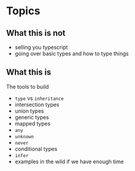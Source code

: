# Topics

## What this is not

- selling you typescript
- going over basic types and how to type things

## What this is

The tools to build

- `type` vs `inheritance`
- intersection types
- union types
- generic types
- mapped types
- `any`
- `unknown`
- `never`
- conditional types
- `infer`
- examples in the wild if we have enough time
